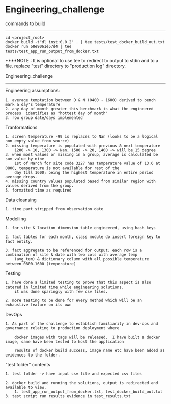 # Engineering_challenge
commands to build
*****************
	cd <project_root>
	docker build -t"dl_inst:0.0.2" . | tee tests/test_docker_build_out.txt
	docker run 68e9061e57d4 | tee tests/test_app_run_output_from_docker.txt

****NOTE : It is optional to use tee to redirect to output to stdin and to a file. replace "test" directory to "production log" directory.

Engineering_challenge
********************

Engineering assumptions:

	1. average temptation between D & N (0400 - 1600) derived to bench mark a day's temperature
	2. any day of month greater this benchmark is what the engineered process  identifies as "hottest day of month"
	3. row group date/days implemented

Tranformations

	1. screen temperature -99 is replaces to Nan (looks to be a logical non empty value from source)
	2. missing temperature is populated with previous & next temperature
		1200 -> 10, 1300 -> Nan, 1500 -> 20, 1400 -> will be 15 degree
	3. when most values or missing in a group, average is calculated be sum_value by nine
		1st of March for site code 3227 has temperature value of 13.6 at 0800, temperature is not available for rest of the 
		day till 1600; being the highest temperature in entire period average drops.
	4. missing country values populated based from similar region with values derived from the group.
	5. formatted time as required

Data cleansing

	1. time part stripped from observation date

Modelling

	1. for site & location dimension table engineered, using hash keys
	
	2. fact tables for each month, class module do insert foreign key to fact entity.
	
	3. fact aggregate to be referenced for output; each row is a combination of site & date with two cols with average temp
		(avg_tem) & dictionary column with all possible temperature between 0800-1600 (temperature)

Testing

	1. have done a limited testing to prove that this aspect is also catered in limited time while engineering solutions.
		it was done sparingly with few csv files.
		
	2. more testing to be done for every method which will be an exhaustive feature on its own

DevOps

	1. As part of the challenge to establish familiarity in dev-ops and governance relating to production deployment where
	
		docker images with tags will be released.  I have built a docker image, same have been tested to host the application
		
		results of docker build success, image name etc have been added as evidences to the folder.
		

"test folder" contents


	1. test folder -> have input csv file and expected csv files
	
	2. docker build and running the solutions, output is redirected and available to view.
		1. test_app_run_output_from_docker.txt, test_docker_build_out.txt
	3. test script run results evidence in test_results.txt


		
